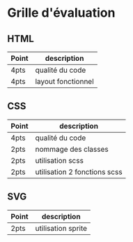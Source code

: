 # Grille d'évaluation

## HTML
|Point|description|
|-----|-----------|
|4pts |qualité du code|
|4pts | layout fonctionnel|

## CSS
|Point|description|
|-----|-----------|
|4pts |qualité du code|
|2pts |nommage des classes|
|2pts |utilisation scss|
|2pts |utilisation 2 fonctions scss|

## SVG
|Point|description|
|-----|-----------|
|2pts |utilisation sprite|
